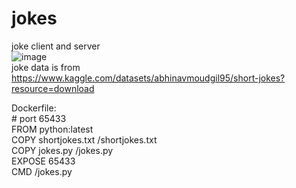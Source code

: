# jokes
joke client and server <br>
![image](https://user-images.githubusercontent.com/5352741/236083193-e1aa0b77-d6f5-4bbf-9723-60955be82a66.png)
<br>
joke data is from https://www.kaggle.com/datasets/abhinavmoudgil95/short-jokes?resource=download


Dockerfile:<br>
\# port 65433<br>
FROM  python:latest<br>
COPY shortjokes.txt /shortjokes.txt <br>
COPY jokes.py /jokes.py<br>
EXPOSE 65433<br>
CMD /jokes.py<br>
